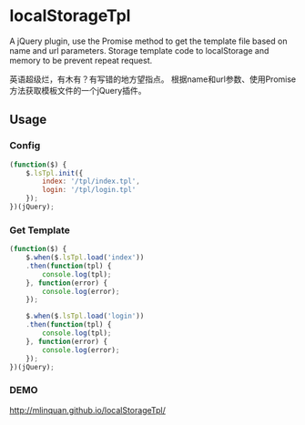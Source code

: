 # localStorageTpl
A jQuery plugin, use the Promise method to get the template file based on name and url parameters.
Storage template code to localStorage and memory to be prevent repeat request.

英语超级烂，有木有？有写错的地方望指点。
根据name和url参数、使用Promise方法获取模板文件的一个jQuery插件。
## Usage

### Config
```javascript
(function($) {
    $.lsTpl.init({
        index: '/tpl/index.tpl',
        login: '/tpl/login.tpl'
    });
})(jQuery);
```

### Get Template
```javascript
(function($) {
    $.when($.lsTpl.load('index'))
    .then(function(tpl) {
        console.log(tpl);
    }, function(error) {
        console.log(error);
    });

    $.when($.lsTpl.load('login'))
    .then(function(tpl) {
        console.log(tpl);
    }, function(error) {
        console.log(error);
    });
})(jQuery);
```

### DEMO
http://mlinquan.github.io/localStorageTpl/